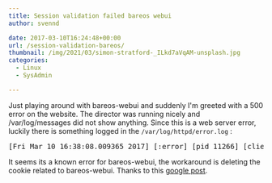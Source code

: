 ```yaml
---
title: Session validation failed bareos webui
author: svennd

date: 2017-03-10T16:24:48+00:00
url: /session-validation-bareos/
thumbnail: /img/2021/03/simon-stratford-_ILkd7aVqAM-unsplash.jpg
categories:
  - Linux
  - SysAdmin

---
```

Just playing around with bareos-webui and suddenly I'm greeted with a 500 error on the website. The director was running nicely and /var/log/messages did not show anything. Since this is a web server error, luckily there is something logged in the <code class="EnlighterJSRAW" data-enlighter-language="null">/var/log/httpd/error.log</code> :

<pre>[Fri Mar 10 16:38:08.009365 2017] [:error] [pid 11266] [client hidden-ip:64292] PHP Fatal error:  Uncaught exception 'Zend\\Session\\Exception\\RuntimeException' with message 'Session validation failed' in /usr/share/bareos-webui/vendor/zendframework/zend-session/src/SessionManager.php:130\nStack trace:\n#0 /usr/share/bareos-webui/module/Application/Module.php(76): Zend\\Session\\SessionManager-&gt;start()\n#1 /usr/share/bareos-webui/module/Application/Module.php(43): Application\\Module-&gt;initSession(Object(Zend\\Mvc\\MvcEvent))\n#2 [internal function]: Application\\Module-&gt;onBootstrap(Object(Zend\\Mvc\\MvcEvent))\n#3 /usr/share/bareos-webui/vendor/zendframework/zend-eventmanager/src/EventManager.php(444): call_user_func(Array, Object(Zend\\Mvc\\MvcEvent))\n#4 /usr/share/bareos-webui/vendor/zendframework/zend-eventmanager/src/EventManager.php(205): Zend\\EventManager\\EventManager-&gt;triggerListeners('bootstrap', Object(Zend\\Mvc\\MvcEvent), Array)\n#5 /usr/share/bareos-webui/vendor/zendframework/zend-mvc/src/Application.php(157): Zend\\EventManager\\EventManager-&gt;trigger('bootstrap', Object(Zend\\Mvc\\MvcEvent))\n#6 /usr/share/bareos-web in /usr/share/bareos-webui/vendor/zendframework/zend-session/src/SessionManager.php on line 130</pre>

It seems its a known error for bareos-webui, the workaround is deleting the cookie related to bareos-webui. Thanks to this [google post][1].

 [1]: https://groups.google.com/g/bareos-users/c/f_WQLwQ-hu0
